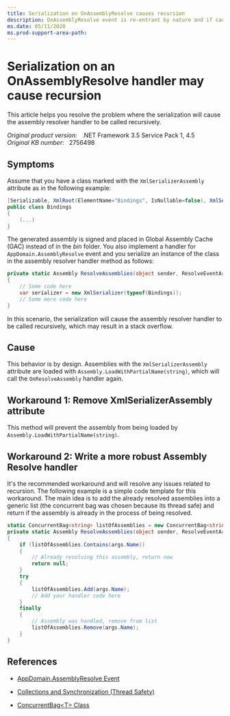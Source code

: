 ```yaml
---
title: Serialization on OnAssemblyResolve causes recursion
description: OnAssemblyResolve event is re-entrant by nature and if caution isn't taken unsuspected actions as serialization can force undesired recurrences issues and stack overflow.
ms.date: 05/11/2020
ms.prod-support-area-path: 
---
```

# Serialization on an OnAssemblyResolve handler may cause recursion

This article helps you resolve the problem where the serialization will cause the assembly resolver handler to be called recursively.

_Original product version:_ &nbsp; .NET Framework 3.5 Service Pack 1, 4.5  
_Original KB number:_ &nbsp; 2756498

## Symptoms

Assume that you have a class marked with the `XmlSerializerAssembly` attribute as in the following example:

```csharp
[Serializable, XmlRoot(ElementName="Bindings", IsNullable=false), XmlSerializerAssembly(AssemblyName="Contoso.ObjectLoaders.Bindings")]
public class Bindings
{
    (...)
}
```

The generated assembly is signed and placed in Global Assembly Cache (GAC) instead of in the *bin* folder. You also implement a handler for `AppDomain.AssemblyResolve` event and you serialize an instance of the class in the assembly resolver handler method as follows:

```csharp
private static Assembly ResolveAssemblies(object sender, ResolveEventArgs args)
{
    // Some code here
    var serializer = new XmlSerializer(typeof(Bindings));
    // Some more code here
}
```

In this scenario, the serialization will cause the assembly resolver handler to be called recursively, which may result in a stack overflow.

## Cause

This behavior is by design. Assemblies with the `XmlSerializerAssembly` attribute are loaded with `Assembly.LoadWithPartialName(string)`, which will call the `OnResolveAssembly` handler again.

## Workaround 1: Remove XmlSerializerAssembly attribute

This method will prevent the assembly from being loaded by `Assembly.LoadWithPartialName(string)`.

## Workaround 2: Write a more robust Assembly Resolve handler

It's the recommended workaround and will resolve any issues related to recursion. The following example is a simple code template for this workaround. The main idea is to add the already resolved assemblies into a generic list (the concurrent bag was chosen because its thread safe) and return if the assembly is already in the process of being resolved.

```csharp
static ConcurrentBag<string> listOfAssemblies = new ConcurrentBag<string>();
private static Assembly ResolveAssemblies(object sender, ResolveEventArgs args)
{
    if (listOfAssemblies.Contains(args.Name))
    {
        // Already resolving this assembly, return now
        return null;
    }
    try
    {
        listOfAssemblies.Add(args.Name);
        // Add your handler code here
    }
    finally
    {
        // Assembly was handled, remove from list
        listOfAssemblies.Remove(args.Name);
    }
}
```

## References

- [AppDomain.AssemblyResolve Event](/dotnet/api/system.appdomain.assemblyresolve)

- [Collections and Synchronization (Thread Safety)](/previous-versions/dotnet/netframework-3.0/573ths2x(v=vs.85))

- [ConcurrentBag\<T> Class](/dotnet/api/system.collections.concurrent.concurrentbag-1)
